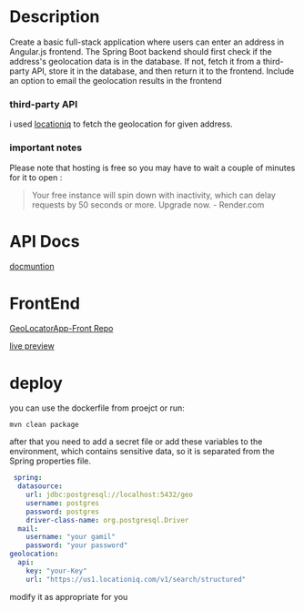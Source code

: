 # Description
Create a basic full-stack application where users can enter an address in Angular.js
frontend. The Spring Boot backend should first check if the address's geolocation data
is in the database. If not, fetch it from a third-party API, store it in the database, and
then return it to the frontend. Include an option to email the geolocation results in the
frontend

### third-party API
i used [locationiq](https://locationiq.com/) to fetch the geolocation for given address.
### important notes
Please note that hosting is free so you may have to wait a couple of minutes for it to open : 
> Your free instance will spin down with inactivity, which can delay requests by 50 seconds or more. Upgrade now. - Render.com

# API Docs
[docmuntion](https://geolocator-app-nfcj.onrender.com/swagger-ui/index.html)

# FrontEnd
[GeoLocatorApp-Front Repo](https://github.com/IsmaelE77/GeoLocatorApp-Front)

[live preview](https://ismaele77.github.io/GeoLocatorApp-Front/)

# deploy
you can use the dockerfile from proejct or run:
```
mvn clean package
```
after that you need to add a secret file or add these variables to the environment, which contains sensitive data, so it is separated from the Spring properties file.
```yaml
 spring:
  datasource:
    url: jdbc:postgresql://localhost:5432/geo
    username: postgres
    password: postgres
    driver-class-name: org.postgresql.Driver
  mail:
    username: "your gamil"
    password: "your password"
geolocation:
  api:
    key: "your-Key"
    url: "https://us1.locationiq.com/v1/search/structured"
```
modify it as appropriate for you

